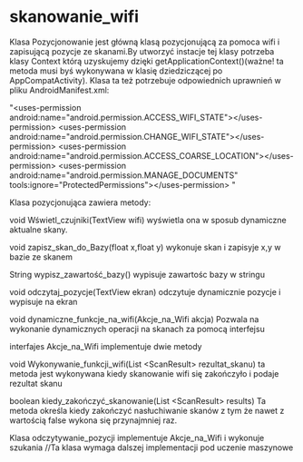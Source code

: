 # skanowanie_wifi

Klasa Pozycjonowanie jest główną klasą pozycjonującą za pomoca wifi i zapisującą pozycje ze skanami.By utworzyć instacje tej klasy potrzeba klasy Context którą uzyskujemy dzięki getApplicationContext()(ważne! ta metoda musi byś wykonywana w klasię dziedziczącej po AppCompatActivity). Klasa ta też potrzebuje odpowiednich uprawnień w pliku AndroidManifest.xml:

"\<uses-permission android:name="android.permission.ACCESS_WIFI_STATE"\>\</uses-permission\>
    \<uses-permission android:name="android.permission.CHANGE_WIFI_STATE"\>\</uses-permission\>
    \<uses-permission android:name="android.permission.ACCESS_COARSE_LOCATION"\>\</uses-permission\>
    \<uses-permission android:name="android.permission.MANAGE_DOCUMENTS"
        tools:ignore="ProtectedPermissions"\>\</uses-permission\>
"

Klasa pozycjonująca zawiera metody:

void Wświetl_czujniki(TextView wifi)
wyświetla ona w sposub dynamiczne aktualne skany.

void zapisz_skan_do_Bazy(float x,float y)
wykonuje skan i zapisyje x,y w bazie ze skanem 

String wypisz_zawartość_bazy()
wypisuje zawartośc bazy w stringu 

void odczytaj_pozycje(TextView ekran)
odczytuje dynamicznie pozycje i wypisuje na ekran 

void dynamiczne_funkcje_na_wifi(Akcje_na_Wifi akcja)
Pozwala na wykonanie dynamicznych operacji na skanach za pomocą interfejsu

interfajes Akcje_na_Wifi implementuje dwie metody

void Wykonywanie_funkcji_wifi(List \<ScanResult\> rezultat_skanu)
ta metoda jest wykonywana kiedy skanowanie wifi się zakończyło i podaje rezultat skanu

boolean kiedy_zakończyć_skanowanie(List \<ScanResult\> results)
Ta metoda określa kiedy zakończyć nasłuchiwanie skanów z tym że nawet z wartością false wykona się przynajmniej raz.
  
Klasa odczytywanie_pozycji implementuje Akcje_na_Wifi i wykonuje szukania 
//Ta klasa wymaga dalszej implementacji pod uczenie maszynowe 
